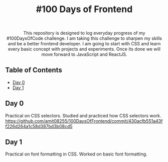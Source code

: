 <h1 align="center"> #100 Days of Frontend </h1> <br>

<p align="center">
  This repository is designed to log everyday progress of my #100DaysOfCode challenge. I am taking this challenge to sharpen my skills and be a better frontend developer. I am going to start with CSS and learn every basic concept with projects and experiments. Once its done we will move forward to JavaScript and ReactJS.
</p>


## Table of Contents

- [Day 0](#day-0)
- [Day 1](#day-1)

## Day 0

Practical on CSS selectors. Studied and practiced how CSS selectors work.
https://github.com/amit08255/100DaysOfFrontend/commit/430acfb551a43ff226d264a1c58d387bd3b08cd5

## Day 1

Practical on font formatting in CSS. Worked on basic font formatting.

